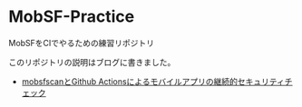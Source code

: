 # MobSF-Practice
MobSFをCIでやるための練習リポジトリ

このリポジトリの説明はブログに書きました。

- [mobsfscanとGithub Actionsによるモバイルアプリの継続的セキュリティチェック](https://tech.pepabo.com/2022/08/12/ec-security-chapter/)
